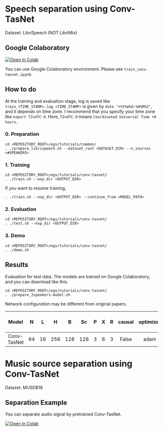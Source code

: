 # Speech separation using Conv-TasNet
Dataset: LibriSpeech (NOT LibriMix)

## Google Colaboratory
[![Open In Colab](https://colab.research.google.com/assets/colab-badge.svg)](https://colab.research.google.com/github/tky823/DNN-based_source_separation/blob/main/egs/tutorials/conv-tasnet/train_conv-tasnet.ipynb)

You can use Google Colaboratory environment. Please see `train_conv-tasnet.ipynb`.

## How to do
At the training and evaluation stage, log is saved like `train_<TIME_STAMP>.log`.
`<TIME_STAMP>` is given by `date "+%Y%m%d-%H%M%S"`, and it depends on time zone.
I recommend that you specify your time zone like `export TZ=UTC-9`.
Here, `TZ=UTC-9` means `Coordinated Universal Time +9 hours`.

### 0. Preparation
```
cd <REPOSITORY_ROOT>/egs/tutorials/common/
. ./prepare_librispeech.sh --dataset_root <DATASET_DIR> --n_sources <#SPEAKERS>
```

### 1. Training
```
cd <REPOSITORY_ROOT>/egs/tutorials/conv-tasnet/
. ./train.sh --exp_dir <OUTPUT_DIR>
```

If you want to resume training,
```
. ./train.sh --exp_dir <OUTPUT_DIR> --continue_from <MODEL_PATH>
```

### 2. Evaluation
```
cd <REPOSITORY_ROOT>/egs/tutorials/conv-tasnet/
. ./test.sh --exp_dir <OUTPUT_DIR>
```

### 3. Demo
```
cd <REPOSITORY_ROOT>/egs/tutorials/conv-tasnet/
. ./demo.sh
```

## Results
Evaluation for test data.
The models are trained on Google Colaboratory, and you can download like this.
```
cd <REPOSITORY_ROOT>/egs/tutorials/conv-tasnet/
. ./prepare_2speakers-model.sh
```
Network configuration may be different from original papers.

| Model | N | L | H | B | Sc | P | X | R | causal | optimizer | lr | SI-SDRi [dB] | PESQ | 
| :---: | :---: | :---: | :---: | :---: | :---: | :---: | :---: | :---: | :---: | :---: | :---: | :---: | :---: |
| Conv-TasNet | 64 | 16 | 256 | 128 | 128 | 3 | 6 | 3 | False | adam | 0.001 |  |  |

# Music source separation using Conv-TasNet
Dataset: MUSDB18

## Separation Example
You can separate audio signal by pretrained Conv-TasNet.

[![Open In Colab](https://colab.research.google.com/assets/colab-badge.svg)](https://colab.research.google.com/github/tky823/DNN-based_source_separation/blob/main/egs/tutorials/conv-tasnet/separate.ipynb)